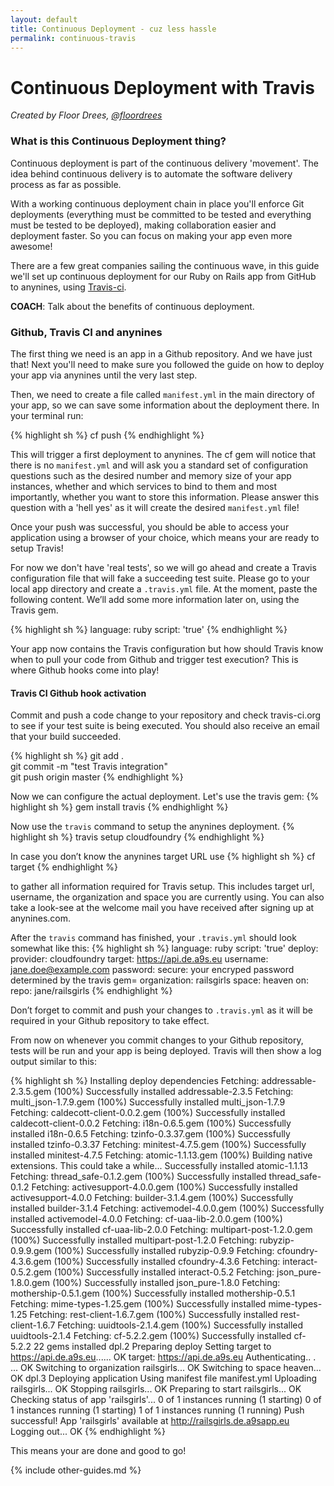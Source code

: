 ```yaml
---
layout: default
title: Continuous Deployment - cuz less hassle
permalink: continuous-travis
---
```


# Continuous Deployment with Travis

*Created by Floor Drees, [@floordrees](https://twitter.com/floordrees)* 

### What is this Continuous Deployment thing?

Continuous deployment is part of the continuous delivery 'movement'. The idea behind continuous delivery is to automate the software delivery process as far as possible. 

With a working continuous deployment chain in place you'll enforce Git deployments (everything must be committed to be tested and everything must be tested to be deployed), making collaboration easier and deployment faster. So you can focus on making your app even more awesome!

There are a few great companies sailing the continuous wave, in this guide we'll set up continuous deployment for our Ruby on Rails app from GitHub to anynines, using [Travis-ci](http://about.travis-ci.org/). 

__COACH__: Talk about the benefits of continuous deployment.

### Github, Travis CI and anynines

The first thing we need is an app in a Github repository. And we have just that! Next you'll need to make sure you followed the guide on how to deploy your app via anynines until the very last step.

Then, we need to create a file called `manifest.yml` in the main directory of your app, so we can save some information about the deployment there. In your terminal run:

{% highlight sh %}
cf push
{% endhighlight %}

This will trigger a first deployment to anynines. The cf gem will notice that there is no `manifest.yml` and will ask you a standard set of configuration questions such as the desired number and memory size of your app instances, whether and which services to bind to them and most importantly, whether you want to store this information.
Please answer this question with a 'hell yes' as it will create the desired `manifest.yml` file!

Once your push was successful, you should be able to access your application using a browser of your choice, which means your are ready to setup Travis!

For now we don't have 'real tests', so we will go ahead and create a Travis configuration file that will fake a succeeding test suite. Please go to your local app directory and create a ``.travis.yml`` file. At the moment, paste the following content. We’ll add some more information later on, using the Travis gem.

{% highlight sh %}
language: ruby
script: 'true'
{% endhighlight %}

Your app now contains the Travis configuration but how should Travis know when to pull your code from Github and trigger test execution? This is where Github hooks come into play!

#### Travis CI Github hook activation

Commit and push a code change to your repository and check travis-ci.org to see if your test suite is being executed. You should also receive an email that your build succeeded.

{% highlight sh %}
git add .  
git commit -m "test Travis integration"  
git push origin master
{% endhighlight %}

Now we can configure the actual deployment.
Let's use the travis gem:
{% highlight sh %}
gem install travis
{% endhighlight %}

Now use the `travis` command to setup the anynines deployment.
{% highlight sh %}
travis setup cloudfoundry
{% endhighlight %}

In case you don’t know the anynines target URL use
{% highlight sh %}
cf target
{% endhighlight %}

to gather all information required for Travis setup. This includes target url, username, the organization and space you are currently using. You can also take a look-see at the welcome mail you have received after signing up at anynines.com.

After the `travis` command has finished, your ``.travis.yml`` should look somewhat like this:
{% highlight sh %}
language: ruby
script: 'true'
deploy:
  provider: cloudfoundry
  target: https://api.de.a9s.eu
  username: jane.doe@example.com
  password:
    secure: your encryped password determined by the travis gem=
  organization: railsgirls
  space: heaven
  on:
    repo: jane/railsgirls
{% endhighlight %}

Don’t forget to commit and push your changes to ``.travis.yml`` as it will be required in your Github repository to take effect.

From now on whenever you commit changes to your Github repository, tests will be run and your app is being deployed. Travis will then show a log output similar to this:

{% highlight sh %}
Installing deploy dependencies
Fetching: addressable-2.3.5.gem (100%)
Successfully installed addressable-2.3.5
Fetching: multi_json-1.7.9.gem (100%)
Successfully installed multi_json-1.7.9
Fetching: caldecott-client-0.0.2.gem (100%)
Successfully installed caldecott-client-0.0.2
Fetching: i18n-0.6.5.gem (100%)
Successfully installed i18n-0.6.5
Fetching: tzinfo-0.3.37.gem (100%)
Successfully installed tzinfo-0.3.37
Fetching: minitest-4.7.5.gem (100%)
Successfully installed minitest-4.7.5
Fetching: atomic-1.1.13.gem (100%)
Building native extensions.  This could take a while...
Successfully installed atomic-1.1.13
Fetching: thread_safe-0.1.2.gem (100%)
Successfully installed thread_safe-0.1.2
Fetching: activesupport-4.0.0.gem (100%)
Successfully installed activesupport-4.0.0
Fetching: builder-3.1.4.gem (100%)
Successfully installed builder-3.1.4
Fetching: activemodel-4.0.0.gem (100%)
Successfully installed activemodel-4.0.0
Fetching: cf-uaa-lib-2.0.0.gem (100%)
Successfully installed cf-uaa-lib-2.0.0
Fetching: multipart-post-1.2.0.gem (100%)
Successfully installed multipart-post-1.2.0
Fetching: rubyzip-0.9.9.gem (100%)
Successfully installed rubyzip-0.9.9
Fetching: cfoundry-4.3.6.gem (100%)
Successfully installed cfoundry-4.3.6
Fetching: interact-0.5.2.gem (100%)
Successfully installed interact-0.5.2
Fetching: json_pure-1.8.0.gem (100%)
Successfully installed json_pure-1.8.0
Fetching: mothership-0.5.1.gem (100%)
Successfully installed mothership-0.5.1
Fetching: mime-types-1.25.gem (100%)
Successfully installed mime-types-1.25
Fetching: rest-client-1.6.7.gem (100%)
Successfully installed rest-client-1.6.7
Fetching: uuidtools-2.1.4.gem (100%)
Successfully installed uuidtools-2.1.4
Fetching: cf-5.2.2.gem (100%)
Successfully installed cf-5.2.2
22 gems installed
dpl.2
Preparing deploy
Setting target to https://api.de.a9s.eu...... OK
target: https://api.de.a9s.eu
Authenticating.. .  ... OK
Switching to organization railsgirls... OK
Switching to space heaven... OK
dpl.3
Deploying application
Using manifest file manifest.yml
Uploading railsgirls... OK
Stopping railsgirls... OK
Preparing to start railsgirls... OK
Checking status of app 'railsgirls'...
  0 of 1 instances running (1 starting)
  0 of 1 instances running (1 starting)
  1 of 1 instances running (1 running)
Push successful! App 'railsgirls' available at http://railsgirls.de.a9sapp.eu
Logging out... OK
{% endhighlight %}

This means your are done and good to go! 

{% include other-guides.md %}
